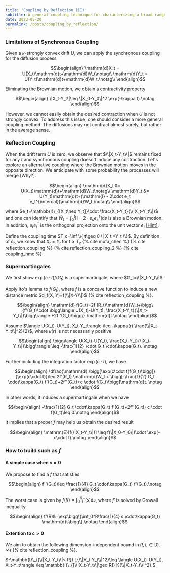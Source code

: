 ```yaml
---
title: 'Coupling by Reflection (II)'
subtitle: A general coupling technique for characterizing a broad range of diffusions.
date: 2023-05-20 
permalink: /posts/coupling_by_reflection/
---
```


### Limitations of Synchronous Coupling

Given a $\kappa$-strongly convex drift $U$, we can apply the synchronous coupling for the diffusion process

$$\begin{align}
  \mathrm{d}X_t = U(X_t)\mathrm{d}t+\mathrm{d}W_t\notag\\
  \mathrm{d}Y_t = U(Y_t)\mathrm{d}t+\mathrm{d}W_t.\notag\\
\end{align}$$

Eliminating the Brownian motion, we obtain a contractivity property

$$\begin{align}
  \|X_t-Y_t\|\leq \|X_0-Y_0\|^2 \exp(-\kappa t).\notag
\end{align}$$

However, we cannot easily obtain the desired contraction when $U$ is not strongly convex. To address this issue, one should consider a more general coupling method. The diffusions may not contract almost surely, but rather in the average sense.

### Reflection Coupling

When the drift term $U$ is zero, we observe that $\\|X_t-Y_t\\|$ remains fixed for any $t$ and synchronous coupling doesn't induce any contraction. Let's explore an alternative coupling where the Brownian motion moves in the opposite direction. We anticipate with some probability the processes will merge [Why?].

$$\begin{align}
  \mathrm{d}X_t &= U(X_t)\mathrm{d}t+\mathrm{d}W_t\notag\\
  \mathrm{d}Y_t &= U(Y_t)\mathrm{d}t+(\mathrm{I} - 2\cdot e_t e_t^{\intercal})\mathrm{d}W_t,\notag\\
\end{align}$$

where $e_t=\mathbb{I}\_{[X_t\neq Y_t]}\cdot \frac{X_t-Y_t}{\\|X_t-Y_t\\|}$ and one can identify that $\widetilde W_t=\int_0^t \big[\mathrm{I} - 2\cdot e_s e_s^{\intercal} \big]\mathrm{d} s$ is also a Brownian motion. In addition, $e_t e_t^{\intercal}$ is the orthogonal projection onto the unit vector $e_t$ [\[Hint\]](https://textbooks.math.gatech.edu/ila/projections.html).

Define the coupling time $T_c=\inf \\{ t\geq 0  \| X_t =Y_t \\}$. By definition of $e_t$, we know that $X_t=Y_t$ for $t\geq T_c$ {% cite mufa_chen %} {% cite reflection_coupling %} {% cite reflection_coupling_2 %}  {% cite coupling_hmc %} .



### Supermartingales 

We first show $\exp(c\cdot t)f(G_t)$ is a supermartingale, where $G_t=\\|X_t-Y_t\\|$.

Apply Ito's lemma to $f(G_t)$, where $f$ is a concave function to induce a new distance metric $d_f(X, Y)=f(\\|X-Y\\|)$ {% cite reflection_coupling %}.

$$\begin{align}
  \mathrm{d} f(G_t)=2f'(R_t)\mathrm{d}W_t+\bigg\{f'(G_t)\cdot \bigg\langle U(X_t)-U(Y_t), \frac{X_t-Y_t}{\|X_t-Y_t\|}\bigg\rangle +2f''(G_t)\bigg\} \mathrm{d}t.\notag
\end{align}$$

Assume $\langle U(X_t)-U(Y_t), X_t-Y_t\rangle \leq -\kappa(r) \frac{\\|X_t-Y_t\\|^2}{2}$, where $\kappa(r)$ is not necessarily positive

$$\begin{align}
  \bigg\langle U(X_t)-U(Y_t), \frac{X_t-Y_t}{\|X_t-Y_t\|}\bigg\rangle \leq -\frac{1}{2} \cdot G_t \cdot\kappa(G_t). \notag
\end{align}$$

Further including the integration factor $\exp(c\cdot t)$, we have

$$\begin{align}
  \dfrac{\mathrm{d} \bigg[\exp(c\cdot t)f(G_t)\bigg]}{\exp(c\cdot t)}\leq 2f'(R_t) \mathrm{d}W_t + \bigg[-\frac{1}{2} G_t \cdot\kappa(G_t) f'(G_t)+2f''(G_t)+c \cdot f(G_t)\bigg]\mathrm{d}t. \notag
\end{align}$$

In other words, it induces a supermartingale when we have

$$\begin{align}
-\frac{1}{2} G_t \cdot\kappa(G_t) f'(G_t)+2f''(G_t)+c \cdot f(G_t)\leq 0.\notag
\end{align}$$


It implies that a proper $f$ may help us obtain the desired result

$$\begin{align}
  \mathrm{E}[f(\|X_t-Y_t\|)] \leq f(\|X_0-Y_0\|)\cdot \exp(-c\cdot t).\notag
\end{align}$$



### How to build such as $f$

#### A simple case when $c = 0$

We propose to find a $f$ that satisfies 

$$\begin{align}
f''(G_t)\leq \frac{1}{4} G_t \cdot\kappa(G_t) f'(G_t).\notag
\end{align}$$

The worst case is given by $f(R)=\int_0^{R} f'(s) \mathrm{d}s$, where $f'$ is solved by Growall inequality

$$\begin{align}
f'(R)&=\exp\bigg\{\int_0^R\frac{1}{4} s \cdot\kappa(G_t) \mathrm{d}s\bigg\}.\notag
\end{align}$$

#### Extention to $c>0$

We aim to obtain the following dimension-independent bound in $R, L\in [0, \infty)$ {% cite reflection_coupling %}.

$-\mathbb{I}\_{[\\|X_t-Y_t\\|< R]} L{\\|X_t-Y_t\\|^2}\leq \langle U(X_t)-U(Y_t), X_t-Y_t\rangle \leq \mathbb{I}\_{[\\|X_t-Y_t\\|\geq R]} K{\\|X_t-Y_t\\|^2}.$